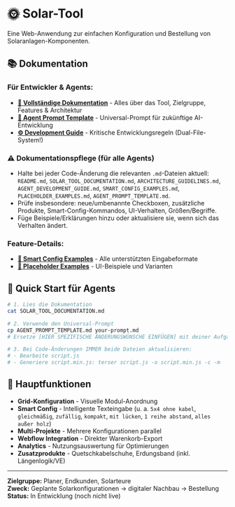 # 🌞 Solar-Tool

Eine Web-Anwendung zur einfachen Konfiguration und Bestellung von Solaranlagen-Komponenten.

## 📚 Dokumentation

### **Für Entwickler & Agents:**
- **[📖 Vollständige Dokumentation](SOLAR_TOOL_DOCUMENTATION.md)** - Alles über das Tool, Zielgruppe, Features & Architektur
- **[🤖 Agent Prompt Template](AGENT_PROMPT_TEMPLATE.md)** - Universal-Prompt für zukünftige AI-Entwicklung
- **[⚙️ Development Guide](AGENT_DEVELOPMENT_GUIDE.md)** - Kritische Entwicklungsregeln (Dual-File-System!)

### ⚠️ Dokumentationspflege (für alle Agents)
- Halte bei jeder Code-Änderung die relevanten `.md`-Dateien aktuell: `README.md`, `SOLAR_TOOL_DOCUMENTATION.md`, `ARCHITECTURE_GUIDELINES.md`, `AGENT_DEVELOPMENT_GUIDE.md`, `SMART_CONFIG_EXAMPLES.md`, `PLACEHOLDER_EXAMPLES.md`, `AGENT_PROMPT_TEMPLATE.md`.
- Prüfe insbesondere: neue/umbenannte Checkboxen, zusätzliche Produkte, Smart-Config-Kommandos, UI-Verhalten, Größen/Begriffe.
- Füge Beispiele/Erklärungen hinzu oder aktualisiere sie, wenn sich das Verhalten ändert.

### **Feature-Details:**
- **[🧠 Smart Config Examples](SMART_CONFIG_EXAMPLES.md)** - Alle unterstützten Eingabeformate
- **[💬 Placeholder Examples](PLACEHOLDER_EXAMPLES.md)** - UI-Beispiele und Varianten

## 🚀 Quick Start für Agents

```bash
# 1. Lies die Dokumentation
cat SOLAR_TOOL_DOCUMENTATION.md

# 2. Verwende den Universal-Prompt
cp AGENT_PROMPT_TEMPLATE.md your-prompt.md
# Ersetze [HIER SPEZIFISCHE ÄNDERUNGSWÜNSCHE EINFÜGEN] mit deiner Aufgabe

# 3. Bei Code-Änderungen IMMER beide Dateien aktualisieren:
# - Bearbeite script.js
# - Generiere script.min.js: terser script.js -o script.min.js -c -m
```

## 🎯 Hauptfunktionen

- **Grid-Konfiguration** - Visuelle Modul-Anordnung
- **Smart Config** - Intelligente Texteingabe (u. a. `5x4 ohne kabel`, `gleichmäßig`, `zufällig`, `kompakt`, `mit lücken`, `1 reihe abstand`, `alles außer holz`)
- **Multi-Projekte** - Mehrere Konfigurationen parallel
- **Webflow Integration** - Direkter Warenkorb-Export
- **Analytics** - Nutzungsauswertung für Optimierungen
- **Zusatzprodukte** - Quetschkabelschuhe, Erdungsband (inkl. Längenlogik/VE)

---

**Zielgruppe:** Planer, Endkunden, Solarteure  
**Zweck:** Geplante Solarkonfigurationen → digitaler Nachbau → Bestellung  
**Status:** In Entwicklung (noch nicht live)
